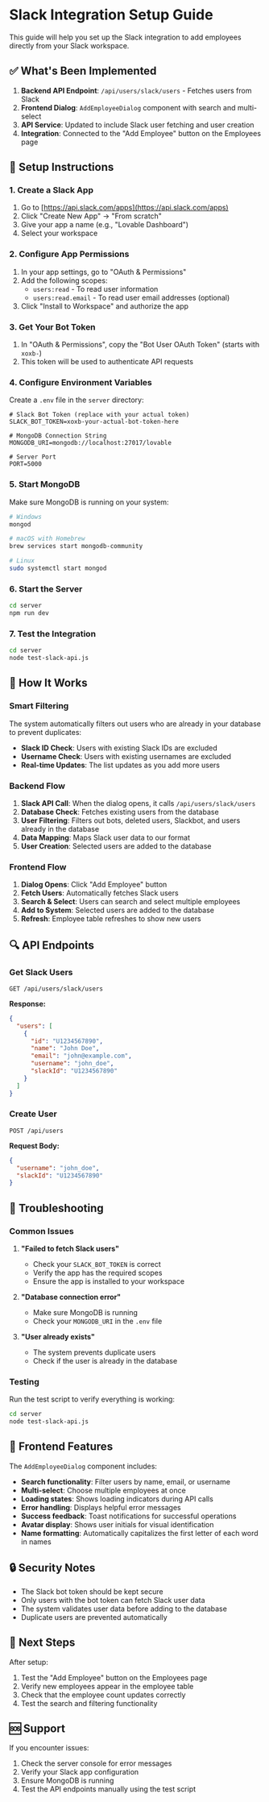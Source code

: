 # Slack Integration Setup Guide

This guide will help you set up the Slack integration to add employees directly from your Slack workspace.

## ✅ What's Been Implemented

1. **Backend API Endpoint**: `/api/users/slack/users` - Fetches users from Slack
2. **Frontend Dialog**: `AddEmployeeDialog` component with search and multi-select
3. **API Service**: Updated to include Slack user fetching and user creation
4. **Integration**: Connected to the "Add Employee" button on the Employees page

## 🔧 Setup Instructions

### 1. Create a Slack App

1. Go to [https://api.slack.com/apps](https://api.slack.com/apps)
2. Click "Create New App" → "From scratch"
3. Give your app a name (e.g., "Lovable Dashboard")
4. Select your workspace

### 2. Configure App Permissions

1. In your app settings, go to "OAuth & Permissions"
2. Add the following scopes:
   - `users:read` - To read user information
   - `users:read.email` - To read user email addresses (optional)
3. Click "Install to Workspace" and authorize the app

### 3. Get Your Bot Token

1. In "OAuth & Permissions", copy the "Bot User OAuth Token" (starts with `xoxb-`)
2. This token will be used to authenticate API requests

### 4. Configure Environment Variables

Create a `.env` file in the `server` directory:

```env
# Slack Bot Token (replace with your actual token)
SLACK_BOT_TOKEN=xoxb-your-actual-bot-token-here

# MongoDB Connection String
MONGODB_URI=mongodb://localhost:27017/lovable

# Server Port
PORT=5000
```

### 5. Start MongoDB

Make sure MongoDB is running on your system:

```bash
# Windows
mongod

# macOS with Homebrew
brew services start mongodb-community

# Linux
sudo systemctl start mongod
```

### 6. Start the Server

```bash
cd server
npm run dev
```

### 7. Test the Integration

```bash
cd server
node test-slack-api.js
```

## 🎯 How It Works

### Smart Filtering

The system automatically filters out users who are already in your database to prevent duplicates:

- **Slack ID Check**: Users with existing Slack IDs are excluded
- **Username Check**: Users with existing usernames are excluded
- **Real-time Updates**: The list updates as you add more users

### Backend Flow

1. **Slack API Call**: When the dialog opens, it calls `/api/users/slack/users`
2. **Database Check**: Fetches existing users from the database
3. **User Filtering**: Filters out bots, deleted users, Slackbot, and users already in the database
4. **Data Mapping**: Maps Slack user data to our format
5. **User Creation**: Selected users are added to the database

### Frontend Flow

1. **Dialog Opens**: Click "Add Employee" button
2. **Fetch Users**: Automatically fetches Slack users
3. **Search & Select**: Users can search and select multiple employees
4. **Add to System**: Selected users are added to the database
5. **Refresh**: Employee table refreshes to show new users

## 🔍 API Endpoints

### Get Slack Users

```
GET /api/users/slack/users
```

**Response:**

```json
{
  "users": [
    {
      "id": "U1234567890",
      "name": "John Doe",
      "email": "john@example.com",
      "username": "john_doe",
      "slackId": "U1234567890"
    }
  ]
}
```

### Create User

```
POST /api/users
```

**Request Body:**

```json
{
  "username": "john_doe",
  "slackId": "U1234567890"
}
```

## 🐛 Troubleshooting

### Common Issues

1. **"Failed to fetch Slack users"**

   - Check your `SLACK_BOT_TOKEN` is correct
   - Verify the app has the required scopes
   - Ensure the app is installed to your workspace

2. **"Database connection error"**

   - Make sure MongoDB is running
   - Check your `MONGODB_URI` in the `.env` file

3. **"User already exists"**
   - The system prevents duplicate users
   - Check if the user is already in the database

### Testing

Run the test script to verify everything is working:

```bash
cd server
node test-slack-api.js
```

## 🎨 Frontend Features

The `AddEmployeeDialog` component includes:

- **Search functionality**: Filter users by name, email, or username
- **Multi-select**: Choose multiple employees at once
- **Loading states**: Shows loading indicators during API calls
- **Error handling**: Displays helpful error messages
- **Success feedback**: Toast notifications for successful operations
- **Avatar display**: Shows user initials for visual identification
- **Name formatting**: Automatically capitalizes the first letter of each word in names

## 🔒 Security Notes

- The Slack bot token should be kept secure
- Only users with the bot token can fetch Slack user data
- The system validates user data before adding to the database
- Duplicate users are prevented automatically

## 📝 Next Steps

After setup:

1. Test the "Add Employee" button on the Employees page
2. Verify new employees appear in the employee table
3. Check that the employee count updates correctly
4. Test the search and filtering functionality

## 🆘 Support

If you encounter issues:

1. Check the server console for error messages
2. Verify your Slack app configuration
3. Ensure MongoDB is running
4. Test the API endpoints manually using the test script
